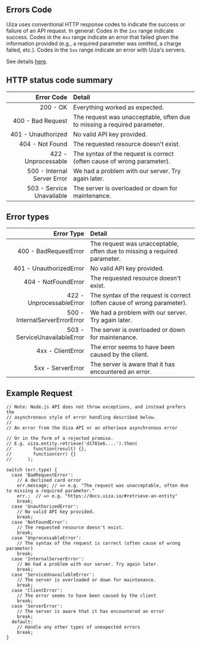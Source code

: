 ## Errors Code
Uiza uses conventional HTTP response codes to indicate the success or failure of an API request.
In general: Codes in the `2xx` range indicate success.
Codes in the `4xx` range indicate an error that failed given the information provided (e.g., a required parameter was omitted, a charge failed, etc.).
Codes in the `5xx` range indicate an error with Uiza's servers.

See details [here](https://docs.uiza.io/#errors-code).

## HTTP status code summary
| Error Code                  | Detail                                                                    |
| ---------------------------:|:--------------------------------------------------------------------------|
| 200 - OK                    | Everything worked as expected.                                            |
| 400 - Bad Request           | The request was unacceptable, often due to missing a required parameter.  |
| 401 - Unauthorized          | No valid API key provided.                                                |
| 404 - Not Found             | The requested resource doesn't exist.                                     |
| 422 - Unprocessable         | The syntax of the request is correct (often cause of wrong parameter).    |
| 500 - Internal Server Error | We had a problem with our server. Try again later.                        |
| 503 - Service Unavailable   | The server is overloaded or down for maintenance.                         |

## Error types
| Error Type                      | Detail                                                                    |
| -------------------------------:|:--------------------------------------------------------------------------|
| 400 - BadRequestError           | The request was unacceptable, often due to missing a required parameter.  |
| 401 - UnauthorizedError         | No valid API key provided.                                                |
| 404 - NotFoundError             | The requested resource doesn't exist.                                     |
| 422 - UnprocessableError        | The syntax of the request is correct (often cause of wrong parameter).    |
| 500 - InternalServerErrorError  | We had a problem with our server. Try again later.                        |
| 503 - ServiceUnavailableError   | The server is overloaded or down for maintenance.                         |
| 4xx - ClientError               | The error seems to have been caused by the client.                        |
| 5xx - ServerError               | The server is aware that it has encountered an error.                     |

## Example Request

```node
// Note: Node.js API does not throw exceptions, and instead prefers the
// asynchronous style of error handling described below.
//
// An error from the Uiza API or an otheriwse asynchronous error

// Or in the form of a rejected promise.
// E.g. uiza.entity.retrieve('d1781e6....').then(
//        function(result) {},
//        function(err) {}
//      );

switch (err.type) {
  case 'BadRequestError':
    // A declined card error
    err.message; // => e.g. "The request was unacceptable, often due to missing a required parameter."
    err.;  // => e.g. "https://docs.uiza.io/#retrieve-an-entity"
    break;
  case 'UnauthorizedError':
    // No valid API key provided.
    break;
  case 'NotFoundError':
    // The requested resource doesn't exist.
    break;
  case 'UnprocessableError':
    // The syntax of the request is correct (often cause of wrong parameter)
    break;
  case 'InternalServerError':
    // We had a problem with our server. Try again later.
    break;
  case 'ServiceUnavailableError':
    // The server is overloaded or down for maintenance.
    break;
  case 'ClientError':
    // The error seems to have been caused by the client
    break;
  case 'ServerError':
    // The server is aware that it has encountered an error
    break;
  default:
    // Handle any other types of unexpected errors
    break;
}
```